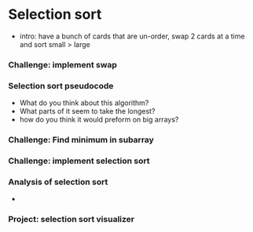 # Selection sort
* intro: have a bunch of cards that are un-order, swap 2 cards at a time and sort small > large

### Challenge: implement swap

### Selection sort pseudocode
* What do you think about this algorithm?
* What parts of it seem to take the longest?
* how do you think it would preform on big arrays?

### Challenge: Find minimum in subarray

### Challenge: implement selection sort

### Analysis of selection sort
* 

### Project: selection sort visualizer
